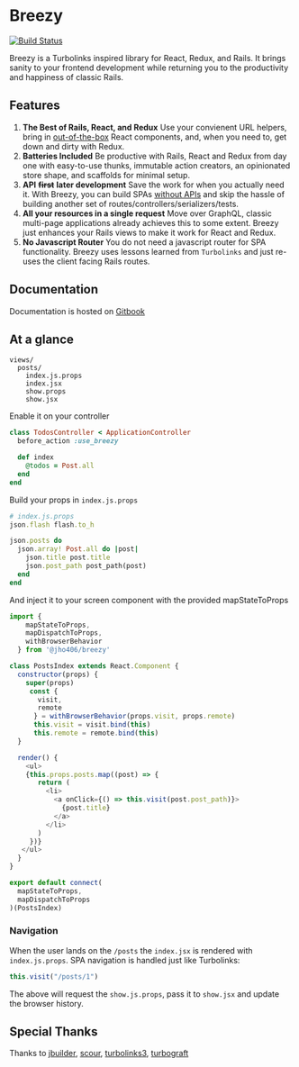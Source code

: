# Breezy

[![Build Status](https://travis-ci.org/jho406/Breezy.svg?branch=master)](https://travis-ci.org/jho406/Breezy)

Breezy is a Turbolinks inspired library for React, Redux, and Rails. It brings sanity to your frontend development while returning you to the productivity and happiness of classic Rails.

## Features

1. **The Best of Rails, React, and Redux** Use your convienent URL helpers, bring in [out-of-the-box](https://ant.design/components/button/) React components, and, when you need to, get down and dirty with Redux.
2. **Batteries Included** Be productive with Rails, React and Redux from day one with easy-to-use thunks, immutable action creators, an opinionated store shape, and scaffolds for minimal setup.
3. **API** ~~**first**~~ **later development** Save the work for when you actually need it. With Breezy, you can build SPAs [without APIs](./#how-does-it-work) and skip the hassle of building another set of routes/controllers/serializers/tests.
4. **All your resources in a single request** Move over GraphQL, classic multi-page applications already achieves this to some extent. Breezy just enhances your Rails views to make it work for React and Redux.
5. **No Javascript Router** You do not need a javascript router for SPA functionality. Breezy uses lessons learned from `Turbolinks` and just re-uses the client facing Rails routes.

## Documentation

Documentation is hosted on [Gitbook](https://jho406.gitbook.io/breezy)

## At a glance

```text
views/
  posts/
    index.js.props
    index.jsx
    show.props
    show.jsx
```

Enable it on your controller

```ruby
class TodosController < ApplicationController
  before_action :use_breezy

  def index
    @todos = Post.all
  end
end
```

Build your props in `index.js.props`

```ruby
# index.js.props
json.flash flash.to_h

json.posts do
  json.array! Post.all do |post|
    json.title post.title
    json.post_path post_path(post)
  end
end
```

And inject it to your screen component with the provided mapStateToProps

```javascript
import {
    mapStateToProps,
    mapDispatchToProps,
    withBrowserBehavior
  } from '@jho406/breezy'

class PostsIndex extends React.Component {
  constructor(props) {
    super(props)
     const {
       visit,
       remote
      } = withBrowserBehavior(props.visit, props.remote)
      this.visit = visit.bind(this)
      this.remote = remote.bind(this)
  }

  render() {
    <ul>
    {this.props.posts.map((post) => {
       return (
         <li>
           <a onClick={() => this.visit(post.post_path)}>
             {post.title}
           </a>
         </li>
       )
     })}
   </ul>
  }
}

export default connect(
  mapStateToProps,
  mapDispatchToProps
)(PostsIndex)
```

### Navigation

When the user lands on the `/posts` the `index.jsx` is rendered with `index.js.props`. SPA navigation is handled just like Turbolinks:

```javascript
this.visit("/posts/1")
```

The above will request the `show.js.props`, pass it to `show.jsx` and update the browser history.

## Special Thanks

Thanks to [jbuilder](https://github.com/rails/jbuilder), [scour](https://github.com/rstacruz/scour), [turbolinks3](https://github.com/turbolinks/turbolinks-classic), [turbograft](https://github.com/Shopify/turbograft/)

